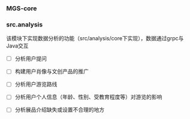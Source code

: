### MGS-core

### src.analysis
该模块下实现数据分析的功能（src/analysis/core下实现），数据通过grpc与Java交互

- [ ] 分析用户提问

- [ ] 构建用户肖像与文创产品的推广

- [ ] 分析用户游览路线

- [ ] 分析用户个人信息（年龄、性别、受教育程度等）对游览的影响

- [ ] 分析展品介绍缺失或设置不合理的地方